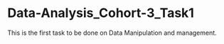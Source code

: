 # Data-Analysis_Cohort-3_Task1
This is the first task to be done on Data Manipulation and management. 
